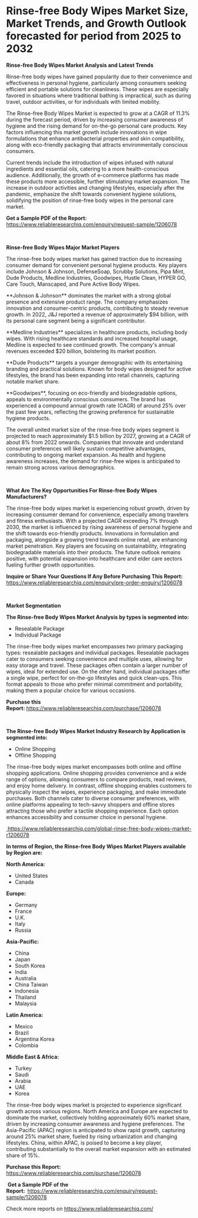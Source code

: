 <p><h1>Rinse-free Body Wipes Market Size, Market Trends, and Growth Outlook forecasted for period from 2025 to 2032</h1></p><p><strong>Rinse-free Body Wipes Market Analysis and Latest Trends</strong></p>
<p><p>Rinse-free body wipes have gained popularity due to their convenience and effectiveness in personal hygiene, particularly among consumers seeking efficient and portable solutions for cleanliness. These wipes are especially favored in situations where traditional bathing is impractical, such as during travel, outdoor activities, or for individuals with limited mobility.</p><p>The Rinse-free Body Wipes Market is expected to grow at a CAGR of 11.3% during the forecast period, driven by increasing consumer awareness of hygiene and the rising demand for on-the-go personal care products. Key factors influencing this market growth include innovations in wipe formulations that enhance antibacterial properties and skin compatibility, along with eco-friendly packaging that attracts environmentally conscious consumers.</p><p>Current trends include the introduction of wipes infused with natural ingredients and essential oils, catering to a more health-conscious audience. Additionally, the growth of e-commerce platforms has made these products more accessible, further stimulating market expansion. The increase in outdoor activities and changing lifestyles, especially after the pandemic, emphasize the shift towards convenient hygiene solutions, solidifying the position of rinse-free body wipes in the personal care market.</p></p>
<p><strong>Get a Sample PDF of the Report:&nbsp;</strong> <a href="https://www.reliableresearchiq.com/enquiry/request-sample/1206078?utm_campaign=1170&utm_medium=2&utm_source=Github&utm_content=ia&utm_term=09022025&utm_id=rinse-free-body-wipes">https://www.reliableresearchiq.com/enquiry/request-sample/1206078</a></p>
<p>&nbsp;</p>
<p><strong>Rinse-free Body Wipes Major Market Players</strong></p>
<p><p>The rinse-free body wipes market has gained traction due to increasing consumer demand for convenient personal hygiene products. Key players include Johnson & Johnson, DefenseSoap, Scrubby Solutions, Pipa Mint, Dude Products, Medline Industries, Goodwipes, Hustle Clean, HYPER GO, Care Touch, Manscaped, and Pure Active Body Wipes.</p><p>**Johnson & Johnson** dominates the market with a strong global presence and extensive product range. The company emphasizes innovation and consumer-centric products, contributing to steady revenue growth. In 2022, J&J reported a revenue of approximately $94 billion, with its personal care segment being a significant contributor.</p><p>**Medline Industries** specializes in healthcare products, including body wipes. With rising healthcare standards and increased hospital usage, Medline is expected to see continued growth. The company's annual revenues exceeded $20 billion, bolstering its market position.</p><p>**Dude Products** targets a younger demographic with its entertaining branding and practical solutions. Known for body wipes designed for active lifestyles, the brand has been expanding into retail channels, capturing notable market share.</p><p>**Goodwipes**, focusing on eco-friendly and biodegradable options, appeals to environmentally conscious consumers. The brand has experienced a compound annual growth rate (CAGR) of around 25% over the past few years, reflecting the growing preference for sustainable hygiene products.</p><p>The overall united market size of the rinse-free body wipes segment is projected to reach approximately $1.5 billion by 2027, growing at a CAGR of about 8% from 2022 onwards. Companies that innovate and understand consumer preferences will likely sustain competitive advantages, contributing to ongoing market expansion. As health and hygiene awareness increases, the demand for rinse-free wipes is anticipated to remain strong across various demographics.</p></p>
<p>&nbsp;</p>
<p><strong>What Are The Key Opportunities For Rinse-free Body Wipes Manufacturers?</strong></p>
<p><p>The rinse-free body wipes market is experiencing robust growth, driven by increasing consumer demand for convenience, especially among travelers and fitness enthusiasts. With a projected CAGR exceeding 7% through 2030, the market is influenced by rising awareness of personal hygiene and the shift towards eco-friendly products. Innovations in formulation and packaging, alongside a growing trend towards online retail, are enhancing market penetration. Key players are focusing on sustainability, integrating biodegradable materials into their products. The future outlook remains positive, with potential expansion into healthcare and elder care sectors fueling further growth opportunities.</p></p>
<p><strong>Inquire or Share Your Questions If Any Before Purchasing This Report:</strong> <a href="https://www.reliableresearchiq.com/enquiry/pre-order-enquiry/1206078?utm_campaign=1170&utm_medium=2&utm_source=Github&utm_content=ia&utm_term=09022025&utm_id=rinse-free-body-wipes">https://www.reliableresearchiq.com/enquiry/pre-order-enquiry/1206078</a></p>
<p>&nbsp;</p>
<p><strong>Market Segmentation</strong></p>
<p><strong>The Rinse-free Body Wipes Market Analysis by types is segmented into:</strong></p>
<p><ul><li>Resealable Package</li><li>Individual Package</li></ul></p>
<p><p>The rinse-free body wipes market encompasses two primary packaging types: resealable packages and individual packages. Resealable packages cater to consumers seeking convenience and multiple uses, allowing for easy storage and travel. These packages often contain a larger number of wipes, ideal for extended use. On the other hand, individual packages offer a single wipe, perfect for on-the-go lifestyles and quick clean-ups. This format appeals to those who prefer minimal commitment and portability, making them a popular choice for various occasions.</p></p>
<p><strong>Purchase this Report:&nbsp;</strong><a href="https://www.reliableresearchiq.com/purchase/1206078?utm_campaign=1170&utm_medium=2&utm_source=Github&utm_content=ia&utm_term=09022025&utm_id=rinse-free-body-wipes">https://www.reliableresearchiq.com/purchase/1206078</a></p>
<p>&nbsp;</p>
<p><strong>The Rinse-free Body Wipes Market Industry Research by Application is segmented into:</strong></p>
<p><ul><li>Online Shopping</li><li>Offline Shopping</li></ul></p>
<p><p>The rinse-free body wipes market encompasses both online and offline shopping applications. Online shopping provides convenience and a wide range of options, allowing consumers to compare products, read reviews, and enjoy home delivery. In contrast, offline shopping enables customers to physically inspect the wipes, experience packaging, and make immediate purchases. Both channels cater to diverse consumer preferences, with online platforms appealing to tech-savvy shoppers and offline stores attracting those who prefer a tactile shopping experience. Each option enhances accessibility and consumer choice in personal hygiene.</p></p>
<p><a href="https://www.reliableresearchiq.com/global-rinse-free-body-wipes-market-r1206078?utm_campaign=1170&utm_medium=2&utm_source=Github&utm_content=ia&utm_term=09022025&utm_id=rinse-free-body-wipes">&nbsp;https://www.reliableresearchiq.com/global-rinse-free-body-wipes-market-r1206078</a></p>
<p><strong>In terms of Region, the Rinse-free Body Wipes Market Players available by Region are:</strong></p>
<p>
    <p> <strong> North America: </strong>
        <ul>
            <li>United States</li>
            <li>Canada</li>
        </ul>
        </p> 
    <p> <strong> Europe: </strong>
        <ul>
            <li>Germany</li>
            <li>France</li>
            <li>U.K.</li>
            <li>Italy</li>
            <li>Russia</li>
        </ul>
        </p> 
    <p> <strong> Asia-Pacific: </strong>
        <ul>
            <li>China</li>
            <li>Japan</li>
            <li>South Korea</li>
            <li>India</li>
            <li>Australia</li>
            <li>China Taiwan</li>
            <li>Indonesia</li>
            <li>Thailand</li>
            <li>Malaysia</li>
        </ul>
        </p> 
    <p> <strong> Latin America: </strong>
        <ul>
            <li>Mexico</li>
            <li>Brazil</li>
            <li>Argentina Korea</li>
            <li>Colombia</li>
        </ul>
        </p> 
    <p> <strong> Middle East & Africa: </strong>
        <ul>
            <li>Turkey</li>
            <li>Saudi</li>
            <li>Arabia</li>
            <li>UAE</li>
            <li>Korea</li>
        </ul>
    </p>
    </p>
<p><p>The rinse-free body wipes market is projected to experience significant growth across various regions. North America and Europe are expected to dominate the market, collectively holding approximately 60% market share, driven by increasing consumer awareness and hygiene preferences. The Asia-Pacific (APAC) region is anticipated to show rapid growth, capturing around 25% market share, fueled by rising urbanization and changing lifestyles. China, within APAC, is poised to become a key player, contributing substantially to the overall market expansion with an estimated share of 15%.</p></p>
<p><strong>Purchase this Report: </strong><a href="https://www.reliableresearchiq.com/purchase/1206078?utm_campaign=1170&utm_medium=2&utm_source=Github&utm_content=ia&utm_term=09022025&utm_id=rinse-free-body-wipes">https://www.reliableresearchiq.com/purchase/1206078</a></p>
<p>&nbsp;<strong>Get a Sample PDF of the Report:&nbsp;&nbsp;</strong><a href="https://www.reliableresearchiq.com/enquiry/request-sample/1206078?utm_campaign=1170&utm_medium=2&utm_source=Github&utm_content=ia&utm_term=09022025&utm_id=rinse-free-body-wipes">https://www.reliableresearchiq.com/enquiry/request-sample/1206078</a></p>
<p><strong></strong></p>
<p>Check more reports on <a href="https://www.reliableresearchiq.com/?utm_campaign=1170&utm_medium=2&utm_source=Github&utm_content=ia&utm_term=09022025&utm_id=rinse-free-body-wipes">https://www.reliableresearchiq.com/</a></p>